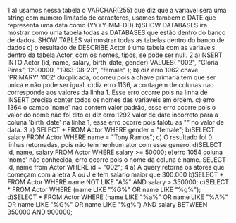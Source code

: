 1 a) usamos nessa tabela o VARCHAR(255) que diz que a variavel sera uma string com numero limitado de caracteres, usamos tambem o DATE que representa uma data como (YYYY-MM-DD)
b)SHOW DATABASES ira mostrar como uma tabela todas as DATABASES que estão dentro do banco de dados. SHOW TABLES vai mostrar todas as tabelas dentro do banco de dados
c) o resultado de DESCRIBE Actor é uma tabela com as variaveis dentro da tabela Actor, com os nomes, tipos, se pode ser null.
2 a)INSERT INTO Actor (id, name, salary, birth_date, gender)
VALUES(
  "002", 
  "Glória Pires",
  1200000,
  "1963-08-23", 
  "female"
);
b) diz erro 1062 chave 'PRIMARY' '002' ducplicada, ocorreu pois a chave primaria tem que ser unica e não pode ser igual.
c)diz erro 1136, a contagem de colunas nao corresponde aos valores da linha 1. Esse erro ocorre pois na linha de INSERT precisa conter todos os nomes das variaveis em ordem.
c) erro 1364 o campo 'name' nao contem valor padrão, esse erro ocorre pois o valor do nome não foi dito
e) diz erro 1292 valor de date incorreto para a coluna 'birth_date' na linha 1, esse erro ocorre pois falotu as "" no valor de data.
3 a) SELECT * FROM Actor WHERE gender = "female";
b)SELECT salary FROM Actor WHERE name = "Tony Ramos";
c) O resultado foi 0 linhas retornadas, pois não tem nenhum ator com esse genero.
d)SELECT  id, name, salary FROM Actor WHERE salary >= 50000;
e)erro 1054 coluna 'nome' não conhecida, erro ocorre pois o nome da coluna é name.
SELECT id, name from Actor WHERE id = "002";
4 a) A query retorna os atores que começam com a letra A ou J e tem salario maior que 300.000
b)SELECT * FROM Actor
WHERE name NOT LIKE "A%" AND salary > 350000;
c)SELECT * FROM Actor
WHERE (name LIKE "%G%" OR name LIKE "%g%");
d)SELECT * FROM Actor
WHERE 
(name LIKE "%a%" OR name LIKE "%A%" OR name LIKE "%G%" OR name LIKE "%g%")
 AND salary BETWEEN 350000 AND 900000;
 